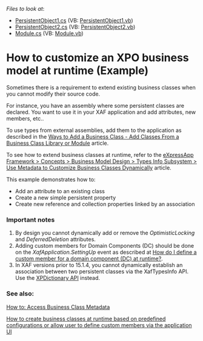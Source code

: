 <!-- default file list -->
*Files to look at*:

* [PersistentObject1.cs](./CS/MyXPOClassLibrary/PersistentObject1.cs) (VB: [PersistentObject1.vb](./VB/MyXPOClassLibrary/PersistentObject1.vb))
* [PersistentObject2.cs](./CS/MyXPOClassLibrary/PersistentObject2.cs) (VB: [PersistentObject2.vb](./VB/MyXPOClassLibrary/PersistentObject2.vb))
* [Module.cs](./CS/WinSolution.Module/Module.cs) (VB: [Module.vb](./VB/WinSolution.Module/Module.vb))
<!-- default file list end -->
# How to customize an XPO business model at runtime (Example)

Sometimes there is a requirement to extend existing business classes when you cannot modify their source code.

For instance, you have an assembly where some persistent classes are declared. You want to use it in your XAF application and add attributes, new members, etc..

To use types from external assemblies, add them to the application as described in the [Ways to Add a Business Class - Add Classes From a Business Class Library or Module](https://docs.devexpress.com/eXpressAppFramework/112847/concepts/business-model-design/business-model-design-with-xpo/ways-to-add-a-business-class#add-classes-from-a-business-class-library-or-module) article.

To see how to extend business classes at runtime, refer to the [eXpressApp Framework > Concepts > Business Model Design > Types Info Subsystem > Use Metadata to Customize Business Classes Dynamically](https://documentation.devexpress.com/eXpressAppFramework/113583/Concepts/Business-Model-Design/Types-Info-Subsystem/Use-Metadata-to-Customize-Business-Classes-Dynamically) article.

This example demonstrates how to:
- Add an attribute to an existing class
- Create a new simple persistent property
- Create new reference and collection properties linked by an association

### Important notes

1. By design you cannot dynamically add or remove the *OptimisticLocking* and *DeferredDeletion* attributes.
2. Adding custom members for Domain Components (DC) should be done on the *XafApplication.SettingUp* event as described at [How do I define a custom member for a domain component (DC) at runtime?](https://www.devexpress.com/Support/Center/p/S34769).
3. In XAF versions prior to 15.1.4, you cannot dynamically establish an association between two persistent classes via the XafTypesInfo API. Use the [XPDictionary API](https://www.devexpress.com/Support/Center/Example/Details/E5139/) instead.

### See also:

[How to: Access Business Class Metadata](https://www.devexpress.com/Support/Center/p/E1649)

[How to create business classes at runtime based on predefined configurations or allow user to define custom members via the application UI](https://www.devexpress.com/Support/Center/p/T284822)
